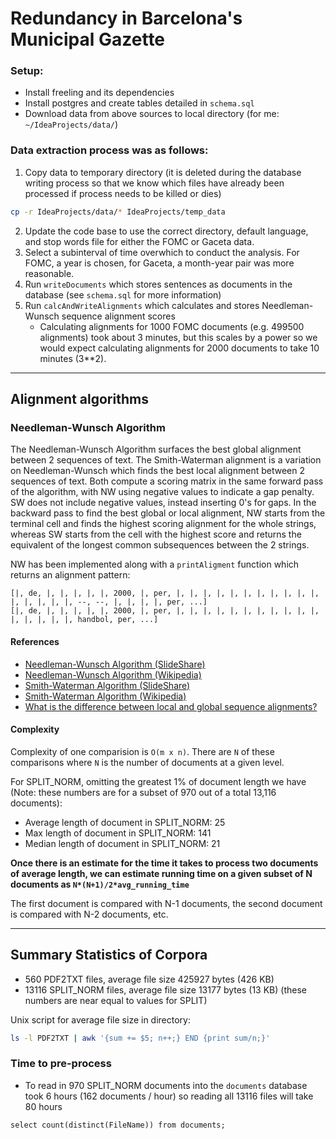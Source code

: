 # Redundancy in Barcelona's Municipal Gazette

### Setup:

* Install freeling and its dependencies
* Install postgres and create tables detailed in `schema.sql`
* Download data from above sources to local directory (for me: `~/IdeaProjects/data/`)

### Data extraction process was as follows:

1. Copy data to temporary directory (it is deleted during the database writing process so that we know which files have already been processed if process needs to be killed or dies)

```bash
cp -r IdeaProjects/data/* IdeaProjects/temp_data
```

2. Update the code base to use the correct directory, default language, and stop words file for either the FOMC or Gaceta data.
3. Select a subinterval of time overwhich to conduct the analysis. For FOMC, a year is chosen, for Gaceta, a month-year pair was more reasonable.
3. Run `writeDocuments` which stores sentences as documents in the database (see `schema.sql` for more information)
4. Run `calcAndWriteAlignments` which calculates and stores Needleman-Wunsch sequence alignment scores
    * Calculating alignments for 1000 FOMC documents (e.g. 499500 alignments) took about 3 minutes, but this scales by a power so we would expect calculating alignments for 2000 documents to take 10 minutes (3**2).


----
## Alignment algorithms

### Needleman-Wunsch Algorithm

The Needleman-Wunsch Algorithm surfaces the best global alignment between 2 sequences of text. The Smith-Waterman alignment is a variation on Needleman-Wunsch which finds the best local alignment between 2 sequences of text. Both compute a scoring matrix in the same forward pass of the algorithm, with NW using negative values to indicate a gap penalty. SW does not include negative values, instead inserting 0's for gaps. In the backward pass to find the best global or local alignment, NW starts from the terminal cell and finds the highest scoring alignment for the whole strings, whereas SW starts from the cell with the highest score and returns the equivalent of the longest common subsequences between the 2 strings. 

NW has been implemented along with a `printAligment` function which returns an alignment pattern:

```
[|, de, |, |, |, |, |, 2000, |, per, |, |, |, |, |, |, |, |, |, |, |, |, |, |, |, |, --, --, |, |, |, |, per, ...]
[|, de, |, |, |, |, |, 2000, |, per, |, |, |, |, |, |, |, |, |, |, |, |, |, |, |, |, handbol, per, ...]
```

#### References

* [Needleman-Wunsch Algorithm (SlideShare)](http://www.slideshare.net/avrilcoghlan/the-needleman-wunsch-algorithm)
* [Needleman-Wunsch Algorithm (Wikipedia)](https://en.wikipedia.org/wiki/Needleman%E2%80%93Wunsch_algorithm)
* [Smith-Waterman Algorithm (SlideShare)](http://www.slideshare.net/avrilcoghlan/the-smith-waterman-algorithm)
* [Smith-Waterman Algorithm (Wikipedia)](https://en.wikipedia.org/wiki/Smith–Waterman_algorithm)
* [What is the difference between local and global sequence alignments?](http://biology.stackexchange.com/questions/11263/what-is-the-difference-between-local-and-global-sequence-alignments)

#### Complexity

Complexity of one comparision is `O(m x n)`. There are `N` of these comparisons where `N` is the number of documents at a given level. 

For SPLIT_NORM, omitting the greatest 1% of document length we have (Note: these numbers are for a subset of 970 out of a total 13,116 documents):

* Average length of document in SPLIT_NORM: 25
* Max length of document in SPLIT_NORM: 141
* Median length of document in SPLIT_NORM: 21

**Once there is an estimate for the time it takes to process two documents of average length, we can estimate running time on a given subset of N documents as `N*(N+1)/2*avg_running_time`**

The first document is compared with N-1 documents, the second document is compared with N-2 documents, etc.

----
## Summary Statistics of Corpora

* 560 PDF2TXT files, average file size 425927 bytes (426 KB)
* 13116 SPLIT_NORM files, average file size 13177 bytes (13 KB) (these numbers are near equal to values for SPLIT)

Unix script for average file size in directory:

```bash
ls -l PDF2TXT | awk '{sum += $5; n++;} END {print sum/n;}'
```

### Time to pre-process

* To read in 970 SPLIT_NORM documents into the `documents` database took 6 hours (162 documents / hour) so reading all 13116 files will take 80 hours

```psql
select count(distinct(FileName)) from documents;
```

